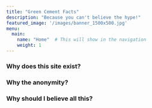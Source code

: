 ```yaml
---
title: "Green Cement Facts"
description: "Because you can't believe the hype!"
featured_image: '/images/banner_1500x500.jpg'
menu:
  main:
    name: "Home"  # This will show in the navigation
    weight: 1
---
```

### Why does this site exist? 
### Why the anonymity? 
### Why should I believe all this?